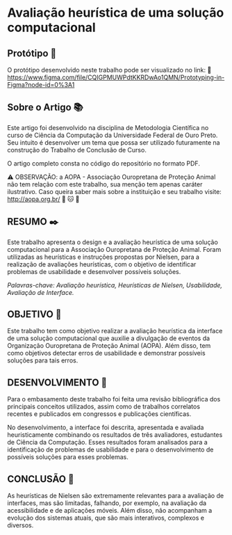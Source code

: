 # Avaliação heurística de uma solução computacional 

## Protótipo 📱

O protótipo desenvolvido neste trabalho pode ser visualizado no link: 📲 https://www.figma.com/file/CQIGPMUWPdtKKRDwAo1QMN/Prototyping-in-Figma?node-id=0%3A1


## Sobre o Artigo 📚

Este artigo foi desenvolvido na disciplina de Metodologia Científica no curso de Ciência da Computação da Universidade Federal de Ouro Preto. Seu intuito é desenvolver um tema que possa ser utilizado futuramente na construção do Trabalho de Conclusão de Curso. 

O artigo completo consta no código do repositório no formato PDF.

⚠️ OBSERVAÇÃO: a AOPA - Associação Ouropretana de Proteção Animal não tem relação com este trabalho, sua menção tem apenas caráter ilustrativo. Caso queira saber mais sobre a instituição e seu trabalho visite: http://aopa.org.br/ 🐾 🐱 🐶


## RESUMO ✒️

Este trabalho apresenta o design e a avaliação heurística de uma solução computacional para a Associação Ouropretana de Proteção Animal. Foram utilizadas as heurísticas e instruções propostas por Nielsen, para a realização de avaliações heurísticas, com o objetivo de identificar problemas de usabilidade e desenvolver possíveis soluções.


*Palavras-chave: Avaliação heurística, Heurísticas de Nielsen, Usabilidade, Avaliação de Interface.*

## OBJETIVO 🚀
Este trabalho tem como objetivo realizar a avaliação heurística da interface de uma solução computacional que auxilie a divulgação de eventos da Organização Ouropretana de Proteção Animal (AOPA). Além disso, tem como objetivos detectar erros de usabilidade e demonstrar possíveis soluções para tais erros.


## DESENVOLVIMENTO 🔨

Para o embasamento deste trabalho foi feita uma revisão bibliográfica dos principais conceitos utilizados, assim como de trabalhos correlatos recentes e publicados em congressos e publicações científicas.

No desenvolvimento, a interface foi descrita, apresentada e avaliada heuristicamente combinando os resultados de três avaliadores, estudantes de Ciência da Computação. Esses resultados foram analisados para a identificação de problemas de usabilidade e para o desenvolvimento de possíveis soluções para esses problemas.


## CONCLUSÃO 📜

As heurísticas de Nielsen são extremamente relevantes para a avaliação de interfaces, mas são limitadas, falhando, por exemplo, na avaliação da acessibilidade e de aplicações móveis. Além disso, não acompanham a evolução dos sistemas atuais, que são mais interativos, complexos e diversos.
